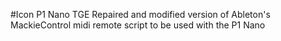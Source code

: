 #Icon P1 Nano TGE
Repaired and modified version of Ableton's MackieControl midi remote script to be used with the P1 Nano
